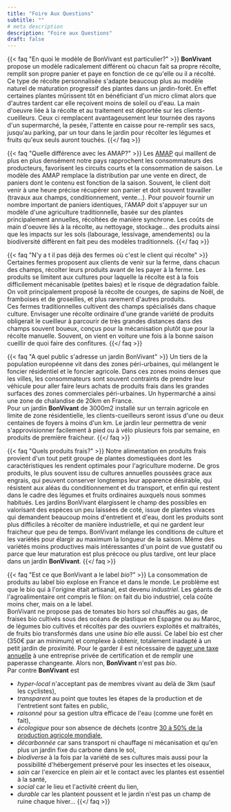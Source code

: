 ```yaml
---
title: "Foire Aux Questions"
subtitle: ""
# meta description
description: "Foire aux Questions"
draft: false
---
```



{{< faq "En quoi le modèle de BonVivant est particulier?" >}}
**BonVivant** propose un modèle radicalement différent où chacun fait sa propre récolte, remplit son propre panier et paye en fonction de ce qu'elle ou il a récolté. Ce type de récolte personnalisée s'adapte beaucoup plus au modèle naturel de maturation progressif des plantes dans un jardin-forêt. En effet certaines plantes mûrissent tôt en bénéficiant d'un micro climat alors que d'autres tardent car elle reçoivent moins de soleil ou d'eau. La main d'oeuvre liée à la récolte et au traitement est déportée sur les clients-cueilleurs. Ceux ci remplacent avantageusement leur tournée des rayons d'un supermarché, la pesée, l'attente en caisse pour re-remplir ses sacs, jusqu'au parking, par un tour dans le jardin pour récolter les légumes et fruits qu'eux seuls auront touchés.
{{</ faq >}}

{{< faq "Quelle différence avec les AMAP?" >}}
Les [AMAP](http://www.reseau-amap.org/amap.php) qui maillent de plus en plus densément notre pays rapprochent les consommateurs des producteurs, favorisent les circuits courts et la consommation de saison. Le modèle des AMAP remplace la distribution par une vente en direct, de paniers dont le contenu est fonction de la saison. Souvent, le client doit venir à une heure précise récupérer son panier et doit souvent travailler (travaux aux champs, conditionnement, vente...). Pour pouvoir fournir un nombre important de paniers identiques, l'AMAP doit s'appuyer sur un modèle d'une agriculture traditionnelle, basée sur des plantes principalement annuelles, récoltées de manière synchrone. Les coûts de main d'oeuvre liés à la récolte, au nettoyage, stockage... des produits ainsi que les impacts sur les sols (labourage, lessivage, amendements) ou la biodiversité diffèrent en fait peu des modèles traditionnels.
{{</ faq >}}

{{< faq "N'y a t il pas déjà des fermes où c'est le client qui récolte" >}}
Certaines fermes proposent aux clients de venir sur la ferme, dans chacun des champs, récolter leurs produits avant de les payer à la ferme. Les produits se limitent aux cultures pour laquelle la récolte est à la fois difficilement mécanisable (petites baies) et le risque de dégradation faible. On voit principalement proposé la récolte de courges, de sapins de Noël, de framboises et de groseilles, et plus rarement d'autres produits.<br>
Ces fermes traditionnelles cultivent des champs spécialisés dans chaque culture. Envisager une récolte ordinaire d'une grande variété de produits obligerait le cueilleur à parcourir de très grandes distances dans des champs souvent boueux, conçus pour la mécanisation plutôt que pour la récolte manuelle. Souvent, on vient en voiture une fois à la bonne saison cueillir de quoi faire des confitures.
{{</ faq >}}

{{< faq "A quel public s'adresse un jardin BonVivant" >}}
Un tiers de la population européenne vit dans des zones péri-urbaines, qui mélangent le foncier résidentiel et le foncier agricole. Dans ces zones moins denses que les villes, les consommateurs sont souvent contraints de prendre leur véhicule pour aller faire leurs achats de produits frais dans les grandes surfaces des zones commerciales péri-urbaines. Un hypermarché a ainsi une zone de chalandise de 20km en France.<br>
Pour un jardin **BonVivant** de 3000m2 installé sur un terrain agricole en limite de zone résidentielle, les clients-cueilleurs seront issus d'une ou deux centaines de foyers à moins d'un km. Le jardin leur permettra de venir s'approvisionner facilement à pied ou à vélo plusieurs fois par semaine, en produits de première fraicheur.
{{</ faq >}}

{{< faq "Quels produits frais?" >}}
Notre alimentation en produits frais provient d'un tout petit groupe de plantes domestiquées dont les caractéristiques les rendent optimales pour l'agriculture moderne. De gros produits, le plus souvent issu de cultures annuelles poussées grace aux engrais, qui peuvent conserver longtemps leur apparence désirable, qui résistent aux aléas du conditionnement et du transport, et enfin qui restent dans le cadre des légumes et fruits ordinaires auxquels nous sommes habitués. Les jardins BonVivant élargissent le champ des possibles en valorisant des espèces un peu laissées de coté, issue de plantes vivaces qui demandent beaucoup moins d'entretient et d'eau, dont les produits sont plus difficiles à récolter de manière industrielle, et qui ne gardent leur fraicheur que peu de temps. BonVivant mélange les conditions de culture et les variétés pour élargir au maximum la longueur de la saison. Même des variétés moins productives mais intéressantes d'un point de vue gustatif ou parce que leur maturation est plus précoce ou plus tardive, ont leur place dans un jardin **BonVivant**.
{{</ faq >}}

{{< faq "Est ce que BonVivant a le label _bio_?" >}}
La consommation de produits au label bio explose en France et dans le monde. Le problème est que le bio qui à l'origine était artisanal, est devenu _industriel_. Les géants de l'agroalimentaire ont compris le filon: on fait du bio industriel, cela coûte moins cher, mais on a le label.<br>
BonVivant ne propose pas de tomates bio hors sol chauffés au gas, de fraises bio cultivés sous des océans de plastique en Espagne ou au Maroc, de légumes bio cultivés et récoltés par des ouvriers exploités et maltraités, de fruits bio transformés dans une usine _bio_ elle aussi. Ce label bio est cher (350€ par an minimum) et complexe à obtenir, totalement inadapté à un petit jardin de proximité. Pour le garder il est nécessaire de [payer une taxe annuelle](https://magazine.laruchequiditoui.fr/qui-tire-les-ficelles-du-bio-les-secrets-de-la-certification/) à une entreprise privée de certification et de remplir une paperasse changeante. Alors non, **BonVivant** n'est pas _bio_.<br>
Par contre **BonVivant** est
* _hyper-local_ n'acceptant pas de membres vivant au delà de 3km (sauf les cyclistes),
* _transparent_ au point que toutes les étapes de la production et de l'entretient sont faites en public,
* _raisonné_ pour sa gestion ultra efficace de l'eau (comme une forêt en fait),
* _écologique_ pour son absence de déchets (contre [30 à 50% de la production agricole mondiale](https://lexpansion.lexpress.fr/actualite-economique/le-gaspillage-ferait-perdre-30-a-50-de-la-production-alimentaire-mondiale_1377493.html),
* _décarbonnée_ car sans transport ni chauffage ni mécanisation et qu'en plus un jardin fixe du carbone dans le sol,
* _biodiverse_ à la fois par la variété de ses cultures mais aussi pour la possibilité d'hébergement préservé pour les insectes et les oiseaux,
* _sain_ car l'exercice en plein air et le contact avec les plantes est essentiel à la santé,
* _social_ car le lieu et l'activité créent du lien,
* _durable_ car les plantent poussent et le jardin n'est pas un champ de ruine chaque hiver...
{{</ faq >}}
